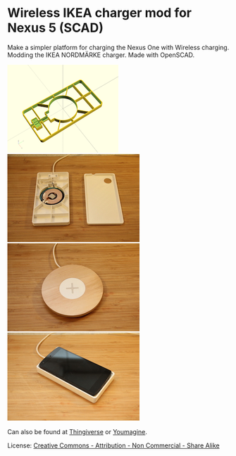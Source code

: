 # Wireless IKEA charger mod for Nexus 5 (SCAD)

Make a simpler platform for charging the Nexus One with Wireless charging. Modding the IKEA NORDMÄRKE charger. Made with OpenSCAD.

![](body_thumb.png)
![](img_7481_thumb.jpg)
![](img_7477_thumb.jpg)
![](img_7484_thumb.jpg)

Can also be found at [Thingiverse](http://www.thingiverse.com/thing:1703165) or [Youmagine](https://www.youmagine.com/designs/ikea-charger-mod-for-nexus-one).

License: [Creative Commons - Attribution - Non Commercial - Share Alike](https://creativecommons.org/licenses/by-nc-sa/4.0/)
